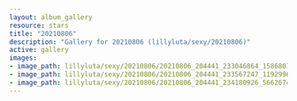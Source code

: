 ```yaml
---
layout: album_gallery
resource: stars
title: "20210806"
description: "Gallery for 20210806 (lillyluta/sexy/20210806)"
active: gallery
images:
- image_path: lillyluta/sexy/20210806/20210806_204441_233046864_1586807964997018_1957126574994105632_n.jpg
- image_path: lillyluta/sexy/20210806/20210806_204441_233567247_1192996747851761_8495697101156766304_n.jpg
- image_path: lillyluta/sexy/20210806/20210806_204441_234180926_566267441075106_8869736117108827592_n.jpg
---
```

